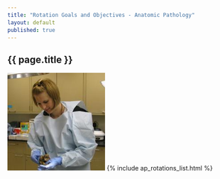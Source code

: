 ```yaml
---
title: "Rotation Goals and Objectives - Anatomic Pathology"
layout: default
published: true
---
```


## {{ page.title }}
![annie_crop_square.jpg](/images/annie_crop_square.jpg)
{% include ap_rotations_list.html %}